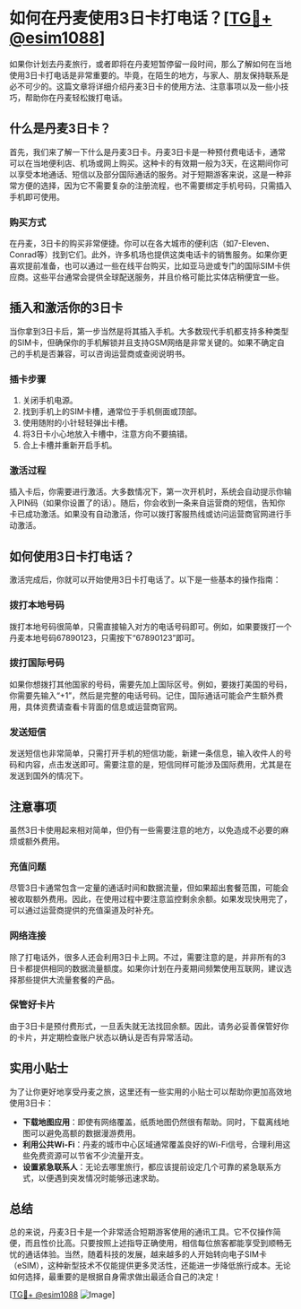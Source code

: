 # 如何在丹麦使用3日卡打电话？[[TG💪+ @esim1088](https://t.me/s/esim1088)]

如果你计划去丹麦旅行，或者即将在丹麦短暂停留一段时间，那么了解如何在当地使用3日卡打电话是非常重要的。毕竟，在陌生的地方，与家人、朋友保持联系是必不可少的。这篇文章将详细介绍丹麦3日卡的使用方法、注意事项以及一些小技巧，帮助你在丹麦轻松拨打电话。

## 什么是丹麦3日卡？

首先，我们来了解一下什么是丹麦3日卡。丹麦3日卡是一种预付费电话卡，通常可以在当地便利店、机场或网上购买。这种卡的有效期一般为3天，在这期间你可以享受本地通话、短信以及部分国际通话的服务。对于短期游客来说，这是一种非常方便的选择，因为它不需要复杂的注册流程，也不需要绑定手机号码，只需插入手机即可使用。

### 购买方式

在丹麦，3日卡的购买非常便捷。你可以在各大城市的便利店（如7-Eleven、Conrad等）找到它们。此外，许多机场也提供这类电话卡的销售服务。如果你更喜欢提前准备，也可以通过一些在线平台购买，比如亚马逊或专门的国际SIM卡供应商。这些平台通常会提供全球配送服务，并且价格可能比实体店稍便宜一些。

## 插入和激活你的3日卡

当你拿到3日卡后，第一步当然是将其插入手机。大多数现代手机都支持多种类型的SIM卡，但确保你的手机解锁并且支持GSM网络是非常关键的。如果不确定自己的手机是否兼容，可以咨询运营商或查阅说明书。

### 插卡步骤

1. 关闭手机电源。
2. 找到手机上的SIM卡槽，通常位于手机侧面或顶部。
3. 使用随附的小针轻轻弹出卡槽。
4. 将3日卡小心地放入卡槽中，注意方向不要搞错。
5. 合上卡槽并重新开启手机。

### 激活过程

插入卡后，你需要进行激活。大多数情况下，第一次开机时，系统会自动提示你输入PIN码（如果你设置了的话）。随后，你会收到一条来自运营商的短信，告知你卡已成功激活。如果没有自动激活，你可以拨打客服热线或访问运营商官网进行手动激活。

## 如何使用3日卡打电话？

激活完成后，你就可以开始使用3日卡打电话了。以下是一些基本的操作指南：

### 拨打本地号码

拨打本地号码很简单，只需直接输入对方的电话号码即可。例如，如果要拨打一个丹麦本地号码67890123，只需按下“67890123”即可。

### 拨打国际号码

如果你想拨打其他国家的号码，需要先加上国际区号。例如，要拨打美国的号码，你需要先输入“+1”，然后是完整的电话号码。记住，国际通话可能会产生额外费用，具体资费请查看卡背面的信息或运营商官网。

### 发送短信

发送短信也非常简单，只需打开手机的短信功能，新建一条信息，输入收件人的号码和内容，点击发送即可。需要注意的是，短信同样可能涉及国际费用，尤其是在发送到国外的情况下。

## 注意事项

虽然3日卡使用起来相对简单，但仍有一些需要注意的地方，以免造成不必要的麻烦或额外费用。

### 充值问题

尽管3日卡通常包含一定量的通话时间和数据流量，但如果超出套餐范围，可能会被收取额外费用。因此，在使用过程中要注意监控剩余余额。如果发现快用完了，可以通过运营商提供的充值渠道及时补充。

### 网络连接

除了打电话外，很多人还会利用3日卡上网。不过，需要注意的是，并非所有的3日卡都提供相同的数据流量额度。如果你计划在丹麦期间频繁使用互联网，建议选择那些提供大流量套餐的产品。

### 保管好卡片

由于3日卡是预付费形式，一旦丢失就无法找回余额。因此，请务必妥善保管好你的卡片，并定期检查账户状态以确认是否有异常活动。

## 实用小贴士

为了让你更好地享受丹麦之旅，这里还有一些实用的小贴士可以帮助你更加高效地使用3日卡：

- **下载地图应用**：即使有网络覆盖，纸质地图仍然很有帮助。同时，下载离线地图可以避免高额的数据漫游费用。
- **利用公共Wi-Fi**：丹麦的城市中心区域通常覆盖良好的Wi-Fi信号，合理利用这些免费资源可以节省不少流量开支。
- **设置紧急联系人**：无论去哪里旅行，都应该提前设定几个可靠的紧急联系方式，以便遇到突发情况时能够迅速求助。

## 总结

总的来说，丹麦3日卡是一个非常适合短期游客使用的通讯工具。它不仅操作简便，而且性价比高。只要按照上述指导正确使用，相信每位旅客都能享受到顺畅无忧的通话体验。当然，随着科技的发展，越来越多的人开始转向电子SIM卡（eSIM），这种新型技术不仅能提供更多灵活性，还能进一步降低旅行成本。无论如何选择，最重要的是根据自身需求做出最适合自己的决定！

[[TG💪+ @esim1088](https://t.me/s/esim1088) ![Image](https://i.postimg.cc/4NQfJmqS/Snipaste-2025-05-13-00-14-12.png)]